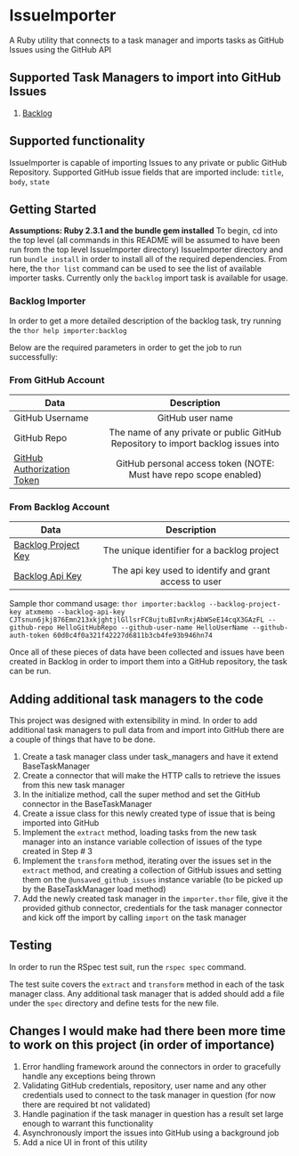 # IssueImporter
A Ruby utility that connects to a task manager and imports tasks as GitHub Issues using the GitHub API

## Supported Task Managers to import into GitHub Issues
1. [Backlog](https://www.backlog.com/‎)

## Supported functionality
IssueImporter is capable of importing Issues to any private or public GitHub Repository. Supported GitHub issue fields that are imported include: `title`, `body`, `state`

## Getting Started
**Assumptions: Ruby 2.3.1 and the bundle gem installed**
To begin, cd into the top level (all commands in this README will be assumed to have been run from the top level IssueImporter directory) IssueImporter directory and run `bundle install` in order to  install all of the required dependencies.
From here, the `thor list` command can be used to see the list of available importer tasks. Currently only the `backlog` import task is available for usage.


### Backlog Importer
In order to get a more detailed description of the backlog task, try running the `thor help importer:backlog`

Below are the required parameters in order to get the job to run successfully:

### From GitHub Account
| Data                       | Description   |
| -------------------------- |:-------------:|
| GitHub Username            | GitHub user name |
| GitHub Repo                | The name of any private or public GitHub Repository to import backlog issues into |
| [GitHub Authorization Token](https://blog.github.com/2013-05-16-personal-api-tokens/) | GitHub personal access token (NOTE: Must have repo scope enabled) |

### From Backlog Account
| Data                       | Description   |
| -------------------------- |:-------------:|
| [Backlog Project Key](https://support.backlog.com/hc/en-us/articles/115015421127-Project-Settings)    | The unique identifier for a backlog project |
| [Backlog Api Key](https://support.backlog.com/hc/en-us/articles/115015420567-API-Settings)            | The api key used to identify and grant access to user |

Sample thor command usage:
`thor importer:backlog --backlog-project-key atxmemo --backlog-api-key CJTsnun6jkj876Emn213xkjghtjlGllsrFC8ujtuBIvnRxjAbWSeE14cqX3GAzFL --github-repo HelloGitHubRepo --github-user-name HelloUserName --github-auth-token 60d0c4f0a321f42227d6811b3cb4fe93b946hn74`

Once all of these pieces of data have been collected and issues have been created in Backlog in order to import them into a GitHub repository, the task can be run. 

## Adding additional task managers to the code
This project was designed with extensibility in mind. In order to add additional task managers to pull data from and import into GitHub there are a couple of things that have to be done.

1. Create a task manager class under task_managers and have it extend BaseTaskManager
2. Create a connector that will make the HTTP calls to retrieve the issues from this new task manager
3. In the initialize method, call the super method and set the GitHub connector in the BaseTaskManager
4. Create a issue class for this newly created type of issue that is being imported into GitHub
5. Implement the `extract` method, loading tasks from the new task manager into an instance variable collection of issues of the type created in Step # 3
6. Implement the `transform` method, iterating over the issues set in the `extract` method, and creating a collection of GitHub issues and setting them on the `@unsaved_github_issues` instance variable (to be picked up by the BaseTaskManager load method)
7. Add the newly created task manager in the `importer.thor` file, give it the provided github connector, credentials for the task manager connector and kick off the import by calling `import` on the task manager

## Testing
In order to run the RSpec test suit, run the `rspec spec` command.

The test suite covers the `extract` and `transform` method in each of the task manager class. 
Any additional task manager that is added should add a file under the `spec` directory and define tests for the new file. 

## Changes I would make had there been more time to work on this project (in order of importance)

1. Error handling framework around the connectors in order to gracefully handle any exceptions being thrown
2. Validating GitHub credentials, repository, user name and any other credentials used to connect to the task manager in question (for now there are required bt not validated)
3. Handle pagination if the task manager in question has a result set large enough to warrant this functionality
4. Asynchronously import the issues into GitHub using a background job
5. Add a nice UI in front of this utility
